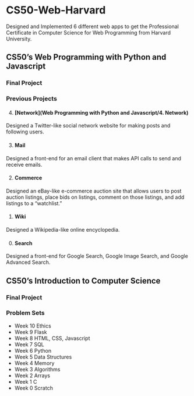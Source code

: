 # CS50-Web-Harvard

Designed and Implemented 6 different web apps to get the Professional Certificate in Computer Science for Web Programming from Harvard University.

## CS50’s Web Programming with Python and Javascript

### Final Project

### Previous Projects

4. #### [Network](Web Programming with Python and Javascript/4. Network)

Designed a Twitter-like social network website for making posts and following users.

3. #### Mail

Designed a front-end for an email client that makes API calls to send and receive emails.

2. #### Commerce

Designed an eBay-like e-commerce auction site that allows users to post auction listings, place bids on listings, comment on those listings, and add listings to a “watchlist.”

1. #### Wiki

Designed a Wikipedia-like online encyclopedia.

0. #### Search

Designed a front-end for Google Search, Google Image Search, and Google Advanced Search.

## CS50’s Introduction to Computer Science

### Final Project

### Problem Sets

- Week 10 Ethics
- Week 9 Flask
- Week 8 HTML, CSS, Javascript
- Week 7 SQL
- Week 6 Python
- Week 5 Data Structures
- Week 4 Memory
- Week 3 Algorithms
- Week 2 Arrays
- Week 1 C
- Week 0 Scratch


